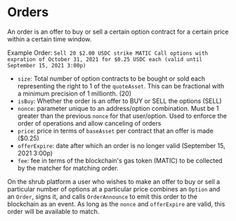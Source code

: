 # Orders

An order is an offer to buy or sell a certain option contract for a certain price within a certain time window.

Example Order: `Sell 20 $2.00 USDC strike MATIC Call options with expration of October 31, 2021 for $0.25 USDC each (valid until September 15, 2021 3:00p)`

* `size`: Total number of option contracts to be bought or sold each representing the right to 1 of the `quoteAsset`. This can be fractional with a minimum precision of 1 millionth. \(20\)
* `isBuy`: Whether the order is an offer to BUY or SELL the options \(SELL\)
* `nonce`: parameter unique to an address/option combination. Must be 1 greater than the previous `nonce` for that user/option. Used to enforce the order of operations and allow canceling of orders
* `price`: price in terms of `baseAsset` per contract that an offer is made \($0.25\)
* `offerExpire`: date after which an order is no longer valid \(September 15, 2021 3:00p\)
* `fee`: fee in terms of the blockchain's gas token \(MATIC\) to be collected by the matcher for matching order. 

On the shrub platform a user who wishes to make an offer to buy or sell a particular number of options at a particular price combines an `Option` and an `Order`, signs it, and calls `OrderAnnounce` to emit this order to the blockchain as an event. As long as the `nonce` and `offerExpire` are valid, this order will be available to match.

